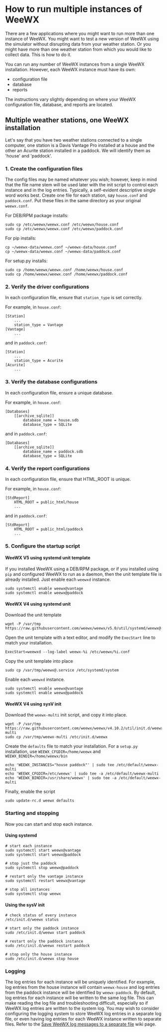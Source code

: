 # How to run multiple instances of WeeWX

There are a few applications where you might want to run more than one instance of WeeWX.  You might want to test a new version of WeeWX using the simulator without disrupting data from your weather station.  Or you might have more than one weather station from which you would like to collect data.  This is how to do it.

You can run any number of WeeWX instances from a single WeeWX installation.  However, each WeeWX instance must have its own:

* configuration file
* database
* reports

The instructions vary slightly depending on where your WeeWX configuration file, database, and reports are located.

## Multiple weather stations, one WeeWX installation

Let's say that you have two weather stations connected to a single computer, one station is a Davis Vantage Pro installed at a house and the other an Acurite station installed in a paddock.  We will identify them as 'house' and 'paddock'.

### 1. Create the configuration files

The config files may be named whatever you wish; however, keep in mind that the file name stem will be used later with the init script to control each instance and in the log entries. Typically, a self-evident descriptive single word works best. Create one file for each station, say `house.conf` and `paddock.conf`.  Put these files in the same directory as your original `weewx.conf`.

For DEB/RPM package installs: 
```
sudo cp /etc/weewx/weewx.conf /etc/weewx/house.conf
sudo cp /etc/weewx/weewx.conf /etc/weewx/paddock.conf
```
For pip installs:
```
cp ~/weewx-data/weewx.conf ~/weewx-data/house.conf
cp ~/weewx-data/weewx.conf ~/weewx-data/paddock.conf
```
For setup.py installs:
```
sudo cp /home/weewx/weewx.conf /home/weewx/house.conf
sudo cp /home/weewx/weewx.conf /home/weewx/paddock.conf
```


### 2. Verify the driver configurations

In each configuration file, ensure that `station_type` is set correctly.  

For example, in `house.conf`:
```
[Station]
    ...
    station_type = Vantage
[Vantage]
    ...
```
and in `paddock.conf`:
```
[Station]
    ...
    station_type = Acurite
[Acurite]
    ...
```

### 3. Verify the database configurations

In each configuration file, ensure a unique database.

For example, in `house.conf`:
```
[Databases]
    [[archive_sqlite]]
        database_name = house.sdb
        database_type = SQLite
```
and in `paddock.conf`:
```
[Databases]
    [[archive_sqlite]]
        database_name = paddock.sdb
        database_type = SQLite
```

### 4. Verify the report configurations

In each configuration file, ensure that HTML_ROOT is unique.

For example, in `house.conf`:
```
[StdReport]
    HTML_ROOT = public_html/house
    ...
```
and in `paddock.conf`:
```
[StdReport]
    HTML_ROOT = public_html/paddock
    ...
```

### 5. Configure the startup script

#### WeeWX V5 using systemd unit template

If you installed WeeWX using a DEB/RPM package, or if you installed using `pip` and configured WeeWX to run as a daemon, then the unit template file is already installed.  Just enable each `weewxd` instance.
```
sudo systemctl enable weewx@vantage
sudo systemctl enable weewx@paddock
```

#### WeeWX V4 using systemd unit

Download the unit template
```
wget -P /var/tmp https://raw.githubusercontent.com/weewx/weewx/v5.0/util/systemd/weewx@.service
```
Open the unit template with a text editor, and modify the `ExecStart` line to match your installation.
```
ExecStart=weewxd --log-label weewx-%i /etc/weewx/%i.conf
```
Copy the unit template into place
```
sudo cp /var/tmp/weewx@.service /etc/systemd/system
```
Enable each `weewxd` instance.
```
sudo systemctl enable weewx@vantage
sudo systemctl enable weewx@paddock
```

#### WeeWX V4 using sysV init

Download the `weewx-multi` init script, and copy it into place.
```
wget -P /var/tmp https://raw.githubusercontent.com/weewx/weewx/v4.10.2/util/init.d/weewx-multi
sudo cp /var/tmp/weewx-multi /etc/init.d/weewx
```

Create the `defaults` file to match your installation.  For a `setup.py` installation, use `WEEWX_CFGDIR=/home/weewx` and `WEEWX_BINDIR=/home/weewx/bin`
```
echo 'WEEWX_INSTANCES="house paddock"' | sudo tee /etc/default/weewx-multi
echo 'WEEWX_CFGDIR=/etc/weewx' | sudo tee -a /etc/default/weewx-multi
echo 'WEEWX_BINDIR=/usr/share/weewx' | sudo tee -a /etc/default/weewx-multi
```


Finally, enable the script
```
sudo update-rc.d weewx defaults
```

### Starting and stopping

Now you can start and stop each instance.

#### Using systemd
```
# start each instance
sudo systemctl start weewx@vantage
sudo systemctl start weewx@paddock

# stop just the paddock
sudo systemctl stop weewx@paddock

# restart only the vantage instance
sudo systemctl restart weewx@vantage

# stop all instances
sudo systemctl stop weewx
```

#### Using the sysV init
```
# check status of every instance
/etc/init.d/weewx status

# start only the paddock instance
sudo /etc/init.d/weewx start paddock

# restart only the paddock instance
sudo /etc/init.d/weewx restart paddock

# stop only the house instance
sudo /etc/init.d/weewx stop house
```

### Logging

The log entries for each instance will be uniquely identified.  For example, log entries from the house instance will contain `weewx-house` and log entries from the paddock instance will be identified by `weewx-paddock`. By default, log entries for each instance will be written to the same log file. This can make reading the log file and troubleshooting difficult, especially so if WeeWX log entries are written to the system log. You may wish to consider configuring the logging system to store WeeWX log entries in a separate log file, or even having log entries for each WeeWX instance written to separate files. Refer to the [Save WeeWX log messages to a separate file](https://github.com/weewx/weewx/wiki/logging#save-weewx-log-messages-to-a-separate-file) wiki page.    
